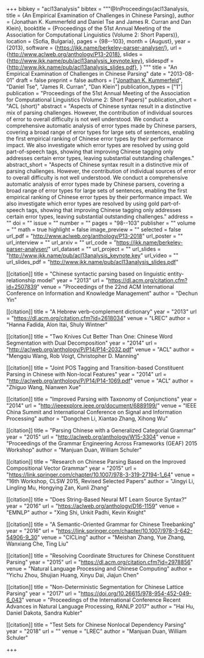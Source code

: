 +++
bibkey = "acl13analysis"
bibtex = """@InProceedings{acl13analysis,
  title     = {An Empirical Examination of Challenges in Chinese Parsing},
  author    = {Jonathan K. Kummerfeld and Daniel Tse and James R. Curran and Dan Klein},
  booktitle = {Proceedings of the 51st Annual Meeting of the Association for Computational Linguistics (Volume 2: Short Papers)},
  location  = {Sofia, Bulgaria},
  pages     = {98--103},
  month     = {August},
  year      = {2013},
  software  = {https://jkk.name/berkeley-parser-analyser/},
  url       = {http://www.aclweb.org/anthology/P13-2018},
  slides    = {http://www.jkk.name/pub/acl13analysis_keynote.key},
  slidespdf = {http://www.jkk.name/pub/acl13analysis_slides.pdf},
}
"""
title = "An Empirical Examination of Challenges in Chinese Parsing"
date = "2013-08-01"
draft = false
preprint = false
authors = ["<span style='text-decoration:underline;'>Jonathan K. Kummerfeld</span>", "Daniel Tse", "James R. Curran", "Dan Klein"]
publication_types = ["1"]
publication = "Proceedings of the 51st Annual Meeting of the Association for Computational Linguistics (Volume 2: Short Papers)"
publication_short = "ACL (short)"
abstract = "Aspects of Chinese syntax result in a distinctive mix of parsing challenges. However, the contribution of individual sources of error to overall difficulty is not well understood. We conduct a comprehensive automatic analysis of error types made by Chinese parsers, covering a broad range of error types for large sets of sentences, enabling the first empirical ranking of Chinese error types by their performance impact. We also investigate which error types are resolved by using gold part-of-speech tags, showing that improving Chinese tagging only addresses certain error types, leaving substantial outstanding challenges."
abstract_short = "Aspects of Chinese syntax result in a distinctive mix of parsing challenges. However, the contribution of individual sources of error to overall difficulty is not well understood. We conduct a comprehensive automatic analysis of error types made by Chinese parsers, covering a broad range of error types for large sets of sentences, enabling the first empirical ranking of Chinese error types by their performance impact. We also investigate which error types are resolved by using gold part-of-speech tags, showing that improving Chinese tagging only addresses certain error types, leaving substantial outstanding challenges."
address = ""
doi = ""
issue = ""
number = ""
pages = "98--103"
publisher = ""
volume = ""
math = true
highlight = false
image_preview = ""
selected = false
url_pdf = "http://www.aclweb.org/anthology/P13-2018"
url_poster = ""
url_interview = ""
url_arxiv = ""
url_code = "https://jkk.name/berkeley-parser-analyser/"
url_dataset = ""
url_project = ""
url_slides = "http://www.jkk.name/pub/acl13analysis_keynote.key"
url_video = ""
url_slides_pdf = "http://www.jkk.name/pub/acl13analysis_slides.pdf"

[[citation]]
title = "Chinese syntactic parsing based on linguistic entity-relationship model"
year = "2013"
url = "https://dl.acm.org/citation.cfm?id=2507839"
venue = "Proceedings of the 22nd ACM International Conference on Information and Knowledge Management"
author = "Dechun Yin"

[[citation]]
title = "A Hebrew verb–complement dictionary"
year = "2013"
url = "https://dl.acm.org/citation.cfm?id=2618034"
venue = "LREC"
author = "Hanna Fadida, Alon Itai, Shuly Wintner"

[[citation]]
title = "Two Knives Cut Better Than One: Chinese Word Segmentation with Dual Decomposition"
year = "2014"
url = "http://aclweb.org/anthology/P/P14/P14-2032.pdf"
venue = "ACL"
author = "Mengqiu Wang, Rob Voigt, Christopher D. Manning"

[[citation]]
title = "Joint POS Tagging and Transition-based Constituent Parsing in Chinese with Non-local Features"
year = "2014"
url = "http://aclweb.org/anthology/P/P14/P14-1069.pdf"
venue = "ACL"
author = "Zhiguo Wang, Nianwen Xue"

[[citation]]
title = "Improved Parsing with Taxonomy of Conjunctions"
year = "2014"
url = "http://ieeexplore.ieee.org/document/6889199/"
venue = "IEEE China Summit and International Conference on Signal and Information Processing"
author = "Dongchen Li, Xiantao Zhang, Xihong Wu"

[[citation]]
title = "Parsing Chinese with a Generalized Categorial Grammar"
year = "2015"
url = "http://aclweb.org/anthology/W15-3304"
venue = "Proceedings of the Grammar Engineering Across Frameworks (GEAF) 2015 Workshop"
author = "Manjuan Duan, William Schuler"

[[citation]]
title = "Research on Chinese Parsing Based on the Improved Compositional Vector Grammar"
year = "2015"
url = "https://link.springer.com/chapter/10.1007/978-3-319-27194-1_64"
venue = "16th Workshop, CLSW 2015, Revised Selected Papers"
author = "Jingyi Li, Lingling Mu, Hongying Zan, Kunli Zhang"

[[citation]]
title = "Does String-Based Neural MT Learn Source Syntax?"
year = "2016"
url = "https://aclweb.org/anthology/D16-1159"
venue = "EMNLP"
author = "Xing Shi, Unkit Padhi, Kevin Knight"

[[citation]]
title = "A Semantic-Oriented Grammar for Chinese Treebanking"
year = "2016"
url = "https://link.springer.com/chapter/10.1007/978-3-642-54906-9_30"
venue = "CICLing"
author = "Meishan Zhang, Yue Zhang, Wanxiang Che, Ting Liu"

[[citation]]
title = "Resolving Coordinate Structures for Chinese Constituent Parsing"
year = "2015"
url = "https://dl.acm.org/citation.cfm?id=2978856"
venue = "Natural Language Processing and Chinese Computing"
author = "Yichu Zhou, Shujian Huang, Xinyu Dai, Jiajun Chen"

[[citation]]
title = "Non-Deterministic Segmentation for Chinese Lattice Parsing"
year = "2017"
url = "https://doi.org/10.26615/978-954-452-049-6_043"
venue = "Proceedings of the International Conference Recent Advances in Natural Language Processing, RANLP 2017"
author = "Hai Hu, Daniel Dakota, Sandra Kubler"

[[citation]]
title = "Test Sets for Chinese Nonlocal Dependency Parsing"
year = "2018"
url = ""
venue = "LREC"
author = "Manjuan Duan, William Schuler"


+++